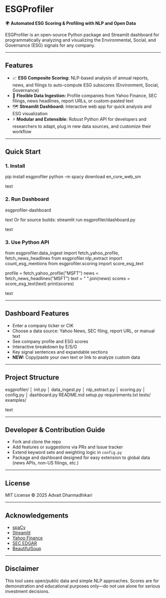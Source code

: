 # ESGProfiler

🌍 **Automated ESG Scoring & Profiling with NLP and Open Data**

<!-- [![PyPI version](https://badge.fury.io/py/esgprofiler.svg)](https://pypi.org/project/esgprofiler/) -->

ESGProfiler is an open-source Python package and Streamlit dashboard for programmatically analyzing and visualizing the Environmental, Social, and Governance (ESG) signals for any company.

---

## Features

- 📈 **ESG Composite Scoring:** NLP-based analysis of annual reports, news, and filings to auto-compute ESG subscores (Environment, Social, Governance)
- 📰 **Flexible Data Ingestion:** Profile companies from Yahoo Finance, SEC filings, news headlines, report URLs, or custom-pasted text
- 🗺 **Streamlit Dashboard:** Interactive web app for quick analysis and ESG visualization
- ⚡ **Modular and Extensible:** Robust Python API for developers and researchers to adapt, plug in new data sources, and customize their workflow

---

## Quick Start

### 1. Install

pip install esgprofiler
python -m spacy download en_core_web_sm

text

### 2. Run Dashboard

esgprofiler-dashboard

text
Or for source builds:
streamlit run esgprofiler/dashboard.py

text

### 3. Use Python API

from esgprofiler.data_ingest import fetch_yahoo_profile, fetch_news_headlines
from esgprofiler.nlp_extract import count_esg_mentions
from esgprofiler.scoring import score_esg_text

profile = fetch_yahoo_profile("MSFT")
news = fetch_news_headlines("MSFT")
text = " ".join(news)
scores = score_esg_text(text)
print(scores)

text

---

## Dashboard Features

- Enter a company ticker or CIK
- Choose a data source: Yahoo News, SEC filing, report URL, or manual text
- See company profile and ESG scores
- Interactive breakdown by E/S/G
- Key signal sentences and expandable sections
- **NEW:** Copy/paste your own text or link to analyze custom data

---

## Project Structure

esgprofiler/
│ init.py
│ data_ingest.py
│ nlp_extract.py
│ scoring.py
│ config.py
│ dashboard.py
README.md
setup.py
requirements.txt
tests/
examples/

text

---

## Developer & Contribution Guide

- Fork and clone the repo
- Add features or suggestions via PRs and Issue tracker
- Extend keyword sets and weighting logic in `config.py`
- Package and dashboard designed for easy extension to global data (news APIs, non-US filings, etc.)

---

## License

MIT License © 2025 Advait Dharmadhikari

---

## Acknowledgements

- [spaCy](https://spacy.io/)
- [Streamlit](https://streamlit.io/)
- [Yahoo Finance](https://finance.yahoo.com/)
- [SEC EDGAR](https://www.sec.gov/edgar.shtml)
- [BeautifulSoup](https://www.crummy.com/software/BeautifulSoup/)

---

## Disclaimer

This tool uses open/public data and simple NLP approaches. Scores are for demonstration and educational purposes only—do not use alone for serious investment decisions.